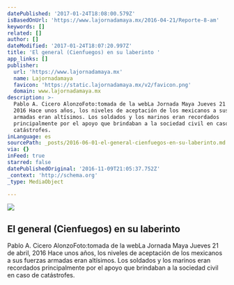 ```yaml
---
datePublished: '2017-01-24T18:08:00.579Z'
isBasedOnUrl: 'https://www.lajornadamaya.mx/2016-04-21/Reporte-8-am'
keywords: []
related: []
author: []
dateModified: '2017-01-24T18:07:20.997Z'
title: 'El general (Cienfuegos) en su laberinto '
app_links: []
publisher:
  url: 'https://www.lajornadamaya.mx'
  name: Lajornadamaya
  favicon: 'https://static.lajornadamaya.mx/v2/favicon.png'
  domain: www.lajornadamaya.mx
description: >-
  Pablo A. Cicero AlonzoFoto:tomada de la webLa Jornada Maya Jueves 21 de abril,
  2016 Hace unos años, los niveles de aceptación de los mexicanos a sus fuerzas
  armadas eran altísimos. Los soldados y los marinos eran recordados
  principalmente por el apoyo que brindaban a la sociedad civil en caso de
  catástrofes.
inLanguage: es
sourcePath: _posts/2016-06-01-el-general-cienfuegos-en-su-laberinto.md
via: {}
inFeed: true
starred: false
datePublishedOriginal: '2016-11-09T21:05:37.752Z'
_context: 'http://schema.org'
_type: MediaObject

---
```

<article style=""><img src="https://s3-us-west-2.amazonaws.com/the-grid-img/p/ca4fa9e1af036e016116a19e8574381373eccd59.jpg" /><h1>El general (Cienfuegos) en su laberinto </h1><p>Pablo A. Cicero AlonzoFoto:tomada de la webLa Jornada Maya Jueves 21 de abril, 2016 Hace unos años, los niveles de aceptación de los mexicanos a sus fuerzas armadas eran altísimos. Los soldados y los marinos eran recordados principalmente por el apoyo que brindaban a la sociedad civil en caso de catástrofes.</p></article>